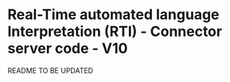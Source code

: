 # Real-Time automated language Interpretation (RTI) - Connector server code - V10

README TO BE UPDATED
